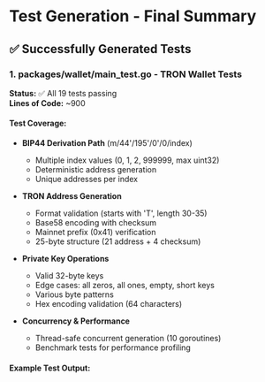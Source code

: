 # Test Generation - Final Summary

## ✅ Successfully Generated Tests

### 1. **packages/wallet/main_test.go** - TRON Wallet Tests
**Status:** ✅ All 19 tests passing  
**Lines of Code:** ~900

#### Test Coverage:
- **BIP44 Derivation Path** (m/44'/195'/0'/0/index)
  - Multiple index values (0, 1, 2, 999999, max uint32)
  - Deterministic address generation
  - Unique addresses per index
  
- **TRON Address Generation**
  - Format validation (starts with 'T', length 30-35)
  - Base58 encoding with checksum
  - Mainnet prefix (0x41) verification
  - 25-byte structure (21 address + 4 checksum)

- **Private Key Operations**
  - Valid 32-byte keys
  - Edge cases: all zeros, all ones, empty, short keys
  - Various byte patterns
  - Hex encoding validation (64 characters)

- **Concurrency & Performance**
  - Thread-safe concurrent generation (10 goroutines)
  - Benchmark tests for performance profiling

#### Example Test Output: